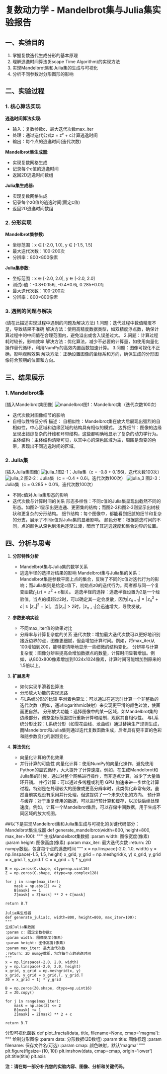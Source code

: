 # 复数动力学 - Mandelbrot集与Julia集实验报告

## 一、实验目的

1. 掌握复数迭代生成分形的基本原理
2. 理解逃逸时间算法(Escape Time Algorithm)的实现方法
3. 实现Mandelbrot集和Julia集的生成与可视化
4. 分析不同参数对分形图形的影响

## 二、实验过程

### 1. 核心算法实现

**逃逸时间算法实现:**
- 输入：复数参数c、最大迭代次数max_iter
- 处理：通过迭代公式z = z² + c计算逃逸时间
- 输出：每个点的逃逸时间(迭代次数)

**Mandelbrot集生成器:**
- 实现复数网格生成
- 记录每个c值的逃逸时间
- 返回2D逃逸时间数组

**Julia集生成器:**
- 实现复数网格生成
- 记录每个z0值的逃逸时间(固定c值)
- 返回2D逃逸时间数组

### 2. 分形实现

**Mandelbrot集参数:**
- 坐标范围：x ∈ [-2.0, 1.0], y ∈ [-1.5, 1.5]
- 最大迭代次数：100-200次
- 分辨率：800×800像素

**Julia集参数:**
- 坐标范围：x ∈ [-2.0, 2.0], y ∈ [-2.0, 2.0]
- 测试c值：-0.8+0.156j, -0.4+0.6j, 0.285+0.01j
- 最大迭代次数：100-200次
- 分辨率：800×800像素

### 3. 遇到的问题与解决

(请在此描述实现过程中遇到的问题及解决方法)
1.问题：迭代过程中数值精度不足，导致结果不准确
解决方法：使用高精度数据类型，如双精度浮点数，确保计算过程中的中间值在合理范围内，避免溢出或舍入误差过大。
2.问题：计算过程耗时较长，影响效率
解决方法：优化算法，减少不必要的计算量，如使用向量化操作替代循环，利用NumPy的高效内置函数加速计算。
3.问题：图像可视化不正确，影响观察效果
解决方法：正确设置图像的坐标系和方向，确保生成的分形图像符合预期的位置和方向。

## 三、结果展示

### 1. Mandelbrot集
[插入Mandelbrot集图像]
![mandelbrot](https://github.com/user-attachments/assets/a8547cdc-b9e3-41fa-87f0-6885c68804a0)图1：Mandelbrot集（迭代次数100次）

- 迭代次数对图像细节的影响
- 自相似性特征分析
描述：
自相似性：Mandelbrot集在放大后展现出强烈的自相似性，中心区域和边缘区域的结构具有相似的模式。
边界细节：图像的边缘呈现出错综复杂的纤维和环带结构，这些都明确地显示了复杂的动力学行为。
主体结构：主体结构清晰可见，以其中心的深色区域为主，周围是渐变的色带，表现出不同逃逸时间的区域。

### 2. Julia集 
[插入Julia集图像]
![julia_1](https://github.com/user-attachments/assets/b163cf32-e5ff-4624-ae13-22146aab31e5)图2-1：Julia集（c = -0.8 + 0.156i，迭代次数100次）
![julia_2](https://github.com/user-attachments/assets/68f040da-2c32-484a-8a28-c8ab96085af2)
图2-2：Julia集（c = -0.4 + 0.6i，迭代次数100次）
![julia_3](https://github.com/user-attachments/assets/8103eaa1-bdca-4777-9fb0-fef278679de1)
图2-3：Julia集（c = 0.285 + 0.01i，迭代次数100次）

- 不同c值对Julia集形态的影响
- 迭代次数与计算时间的关系
形态多样性：不同c值的Julia集呈现出截然不同的形态。如图2-1显示出更连通、更密集的结构；而图2-2和图2-3则显示出树枝状和更复杂的分形结构。
细节结构：每个图像中，都能看到细腻的细节和复杂的分支，展示了不同c值对Julia集的显著影响。
颜色分布：根据逃逸时间的不同，点的颜色从深色到浅色逐渐过渡，暗示了其逃逸速度和集合边界的位置。


## 四、分析与思考

1. **分形特性分析**
   - Mandelbrot集与Julia集的数学关系
   - 逃逸半径的选择对结果的影响
Mandelbrot集与Julia集的关系：Mandelbrot集是参数平面上点的集合，反映了不同的c值对迭代行为的影响；而Julia集则是给定c值下，初始点z0的迭代行为。两者都与同一个复变函数$f_c(z) = z^2 + c$相关。
逃逸半径的选择：逃逸半径设置为2是一个经验值。当点的模超过2时，可以确定其一定会发散，因为$|z_{n+1}| = |z_n^2 + c| \geq |z_n|^2 - |c|$，当$|z_n| > 2$时，$|z_{n+1}|$会迅速增大，导致发散。

2. **参数影响实验**
   - 不同max_iter值的效果对比
   - 分辨率与计算复杂度的关系
迭代次数：增加最大迭代次数可以更好地识别接近边界的点，图像更细腻，但会增加计算时间。例如，将max_iter从100增加到200，能够更清晰地显示一些细微的结构变化。
分辨率与计算复杂度：图像分辨率提高会增加数据点的数量，计算时间显著增加。例如，从800x800像素增加到1024x1024像素，计算时间可能增加到原来的1.5倍以上。

3. **扩展思考**
   - 如何实现平滑着色算法
   - 分形放大功能的实现思路
   - 与L系统分形的比较
平滑着色算法：可以通过在逃逸时计算一个非整数的迭代次数（例如，通过logarithmic映射）来实现更平滑的颜色过渡，使画面更自然。
分形放大功能：选择图像中的某一区域，如Mandelbrot集的边缘部分，调整坐标范围进行重新计算和绘制，观察其自相似性。
与L系统分形比较：L系统分形（如雪花曲线、龙曲线）通过替换生产规则生成，而Mandelbrot和Julia集则通过迭代复数函数生成，后者具有更丰富的色彩和随参数变化的剧烈变化。

4. **算法优化**
   - 向量化计算的优化效果
   - 并行计算的可能性
向量化计算：使用NumPy的向量化操作，避免使用Python的显式循环，大大提升了计算速度。例如，在生成Mandelbrot和Julia集的时候，通过对整个网格进行操作，而非逐点计算，减少了大量循环开销。
并行计算：可以通过多线程或利用 GPU 加速来进一步优化计算过程。特别是在处理较大的图像或更高分辨率时，此类优化非常有效。虽然当前实现没有采用并行处理，但这提供了一个未来优化的方向。
预计算与缓存：对于重复使用的数据，可以进行预计算和缓存，以加快后续处理速度。例如，计算一个Mandelbrot集后，可以存储中间数据，用于生成不同区域的放大视图。

##以下是实现Mandelbrot集和Julia集生成与可视化的关键代码部分：
Mandelbrot集生成器
def generate_mandelbrot(width=800, height=800, max_iter=100):
    """
    生成Mandelbrot集数据
    :param width: 图像宽度(像素)
    :param height: 图像高度(像素)
    :param max_iter: 最大迭代次数
    :return: 2D numpy数组，包含每个点的逃逸时间
    """
    x = np.linspace(-2.0, 1.0, width)
    y = np.linspace(-1.5, 1.5, height)
    x_grid, y_grid = np.meshgrid(x, y)
    x_grid, y_grid = x_grid.T, y_grid.T
    C = x_grid + 1j * y_grid

    B = np.zeros(C.shape, dtype=np.uint16)
    Z = np.zeros(C.shape, dtype=np.complex128)

    for j in range(max_iter):
        mask = np.abs(Z) <= 2
        B[mask] += 1
        Z[mask] = Z[mask] ** 2 + C[mask]

    return B.T

    Julia集生成器
    def generate_julia(c, width=800, height=800, max_iter=100):
    """
    生成Julia集数据
    :param c: 固定复数参数c
    :param width: 图像宽度(像素)
    :param height: 图像高度(像素)
    :param max_iter: 最大迭代次数
    :return: 2D numpy数组，包含每个点的逃逸时间
    """
    x = np.linspace(-2.0, 2.0, width)
    y = np.linspace(-2.0, 2.0, height)
    x_grid, y_grid = np.meshgrid(x, y)
    x_grid, y_grid = x_grid.T, y_grid.T
    Z0 = x_grid + 1j * y_grid

    B = np.zeros(Z0.shape, dtype=np.uint16)
    Z = Z0.copy()

    for j in range(max_iter):
        mask = np.abs(Z) <= 2
        B[mask] += 1
        Z[mask] = Z[mask] ** 2 + c

    return B.T

分形可视化函数
def plot_fractal(data, title, filename=None, cmap='magma'):
    """
    绘制分形图像
    :param data: 分形数据(2D数组)
    :param title: 图像标题
    :param filename: 保存文件名(可选)
    :param cmap: 颜色映射，默认'magma'
    """
    plt.figure(figsize=(10, 10))
    plt.imshow(data, cmap=cmap, origin='lower')
    plt.title(title)
    plt.axis



**注：请在每一部分补充您的实验内容、图像、分析和关键代码。**
